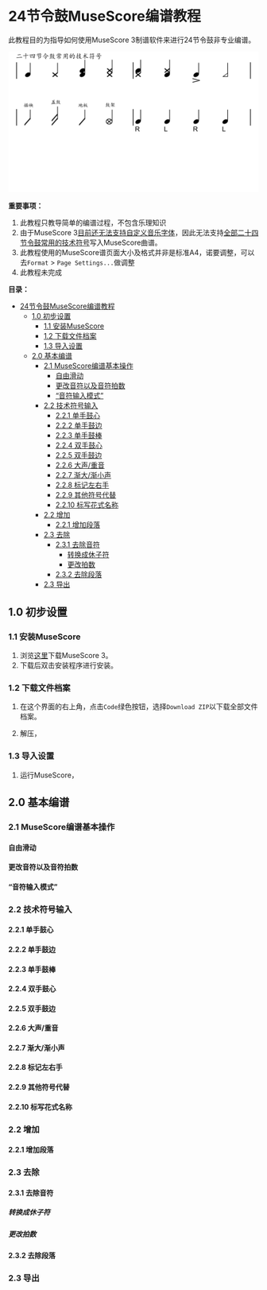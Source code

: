 # 24节令鼓MuseScore编谱教程

此教程目的为指导如何使用MuseScore 3制谱软件来进行24节令鼓非专业编谱。

![image](./导出例子/样本1-1.png)

**重要事项：**<br>
1. 此教程只教导简单的编谱过程，不包含乐理知识
2. 由于MuseScore 3[目前还无法支持自定义音乐字体](https://musescore.org/en/node/308155)，因此无法支持[全部二十四节令鼓常用的技术符号](https://www.facebook.com/media/set/?set=a.1036718773023680.1073741842.332868203408744&type=3)写入MuseScore曲谱。
3. 此教程使用的MuseScore谱页面大小及格式并非是标准A4，诺要调整，可以去`Format` > `Page Settings...`做调整
4. 此教程未完成

**目录：**<br>
- [24节令鼓MuseScore编谱教程](#24节令鼓musescore编谱教程)
  - [1.0 初步设置](#10-初步设置)
    - [1.1 安装MuseScore](#11-安装musescore)
    - [1.2 下载文件档案](#12-下载文件档案)
    - [1.3 导入设置](#13-导入设置)
  - [2.0 基本编谱](#20-基本编谱)
    - [2.1 MuseScore编谱基本操作](#21-musescore编谱基本操作)
      - [自由滑动](#自由滑动)
      - [更改音符以及音符拍数](#更改音符以及音符拍数)
      - [“音符输入模式”](#音符输入模式)
    - [2.2 技术符号输入](#22-技术符号输入)
      - [2.2.1 单手鼓心](#221-单手鼓心)
      - [2.2.2 单手鼓边](#222-单手鼓边)
      - [2.2.3 单手鼓棒](#223-单手鼓棒)
      - [2.2.4 双手鼓心](#224-双手鼓心)
      - [2.2.5 双手鼓边](#225-双手鼓边)
      - [2.2.6 大声/重音](#226-大声重音)
      - [2.2.7 渐大/渐小声](#227-渐大渐小声)
      - [2.2.8 标记左右手](#228-标记左右手)
      - [2.2.9 其他符号代替](#229-其他符号代替)
      - [2.2.10 标写花式名称](#2210-标写花式名称)
    - [2.2 增加](#22-增加)
      - [2.2.1 增加段落](#221-增加段落)
    - [2.3 去除](#23-去除)
      - [2.3.1 去除音符](#231-去除音符)
        - [转换成休子符](#转换成休子符)
        - [更改拍数](#更改拍数)
      - [2.3.2 去除段落](#232-去除段落)
    - [2.3 导出](#23-导出)


## 1.0 初步设置
### 1.1 安装MuseScore
1. 浏览[这里](https://musescore.org/en/download)下载MuseScore 3。
2. 下载后双击安装程序进行安装。

### 1.2 下载文件档案
1. 在这个界面的右上角，点击`Code`绿色按钮，选择`Download ZIP`以下载全部文件档案。

2. 解压，

### 1.3 导入设置
1. 运行MuseScore，

## 2.0 基本编谱
### 2.1 MuseScore编谱基本操作
#### 自由滑动

#### 更改音符以及音符拍数

#### “音符输入模式”

### 2.2 技术符号输入
#### 2.2.1 单手鼓心

#### 2.2.2 单手鼓边

#### 2.2.3 单手鼓棒

#### 2.2.4 双手鼓心

#### 2.2.5 双手鼓边

#### 2.2.6 大声/重音

#### 2.2.7 渐大/渐小声

#### 2.2.8 标记左右手

#### 2.2.9 其他符号代替

#### 2.2.10 标写花式名称

### 2.2 增加

#### 2.2.1 增加段落

### 2.3 去除

#### 2.3.1 去除音符
##### 转换成休子符

##### 更改拍数

#### 2.3.2 去除段落

### 2.3 导出
